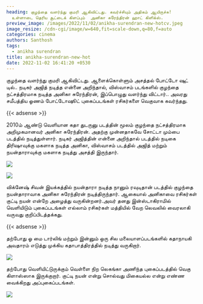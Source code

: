 ```yaml
---
heading: குழந்தை வளர்ந்து குமரி ஆகிவிட்டது. கவர்ச்சியும் அதிகம் ஆயிருச்சு!
  உள்ளாடை தெரிய சூட்டைக் கிளப்பும்  அனிகா சுரேந்திரன் ஹாட் கிளிக்ஸ்.
preview_image: /images/2022/11/02/anikha-surendran-new-hotcv.jpeg
image_resize: /cdn-cgi/image/w=640,fit=scale-down,q=80,f=auto
categories: cinema
authors: Santhosh
tags:
  - anikha surendran
title: anikha-surendran-new-hot
date: 2022-11-02 16:41:20 +0530
---
```

குழந்தை வளர்ந்து குமரி ஆகிவிட்டது. ஆளைக்கொள்ளும் அசத்தல் போட்டோ ஷுட் டில்..
நடிகர் அஜித் நடித்த என்னை அறிந்தால், விஸ்வாசம் படங்களில் குழந்தை நட்சத்திரமாக நடித்த அனிகா சுரேந்திரன், இப்பொழுது வளர்ந்து விட்டார்.. அவரது சமீபத்திய  ஓணம் போட்டோஷூட் புகைப்படங்கள் ரசிகர்களை வெகுவாக கவர்ந்தது.

{{< adsense >}}


2010ம் ஆண்டு வெளியான கதா துடருனு படத்தின் மூலம் குழந்தை நட்சத்திரமாக அறிமுகமானவர் அனிகா சுரேந்திரன். அதற்கு முன்னதாகவே சோட்டா மும்பை படத்தில் நடித்துள்ளார். நடிகர் அஜித்தின் என்னை அறிந்தால் படத்தில் நடிகை திரிஷாவுக்கு மகளாக நடித்த அனிகா, விஸ்வாசம் படத்தில் அஜித் மற்றும் நயன்தாராவுக்கு மகளாக நடித்து அசத்தி இருந்தார்.


![](/images/2022/11/02/anikha-surendran-new-hot.jpeg)

![](/images/2022/11/02/anikha-surendran-new-hot2.jpeg)

விக்னேஷ் சிவன் இயக்கத்தில் நயன்தாரா நடித்த நானும் ரவுடிதான் படத்தில் குழந்தை  நயன்தாராவாக அனிகா சுரேந்திரன் நடித்திருந்தார். ஆகையால் அனிகாவை ரசிகர்கள் குட்டி நயன் என்றே அழைத்து வருகின்றனர்.அவர் தனது இன்ஸ்டாகிராமில் வெளியிடும் புகைப்படங்கள் எல்லாம் ரசிகர்கள் மத்தியில் வேற லெவலில் வைரலாகி வருவது குறிப்பிடத்தக்கது.

{{< adsense >}}


தற்போது ஓ மை டார்லிங் மற்றும் இன்னும் ஒரு சில மலையாளப்படங்களில் கதாநாயகி அவதாரம் எடுத்து முக்கிய கதாபாத்திரத்தில் நடித்து வருகிறார்.


![](/images/2022/11/02/anikha-surendran-new-hot4.jpeg)

தற்போது வெளியிட்டுருக்கும் வெள்ளை நிற லெகங்கா அணிந்த புகைப்படத்தில் வெகு கிளாஸ்ஸாக இருக்குறார். குட்டி நயன் என்று சொல்வது மிகையல்ல என்று எண்ண வைக்கிறது அப்புகைப்படங்கள்.

![](/images/2022/11/02/anikha-surendran-new-hot44.jpeg)